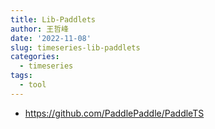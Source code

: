 ```yaml
---
title: Lib-Paddlets
author: 王哲峰
date: '2022-11-08'
slug: timeseries-lib-paddlets
categories:
  - timeseries
tags:
  - tool
---
```



- https://github.com/PaddlePaddle/PaddleTS